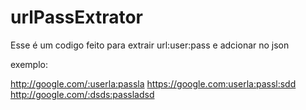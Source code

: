 # urlPassExtrator
Esse é um codigo feito para extrair url:user:pass e adcionar no json 


exemplo: 

http://google.com/:userla:passla
https://google.com:userla:passl:sdd
http://google.com/:dsds:passladsd
